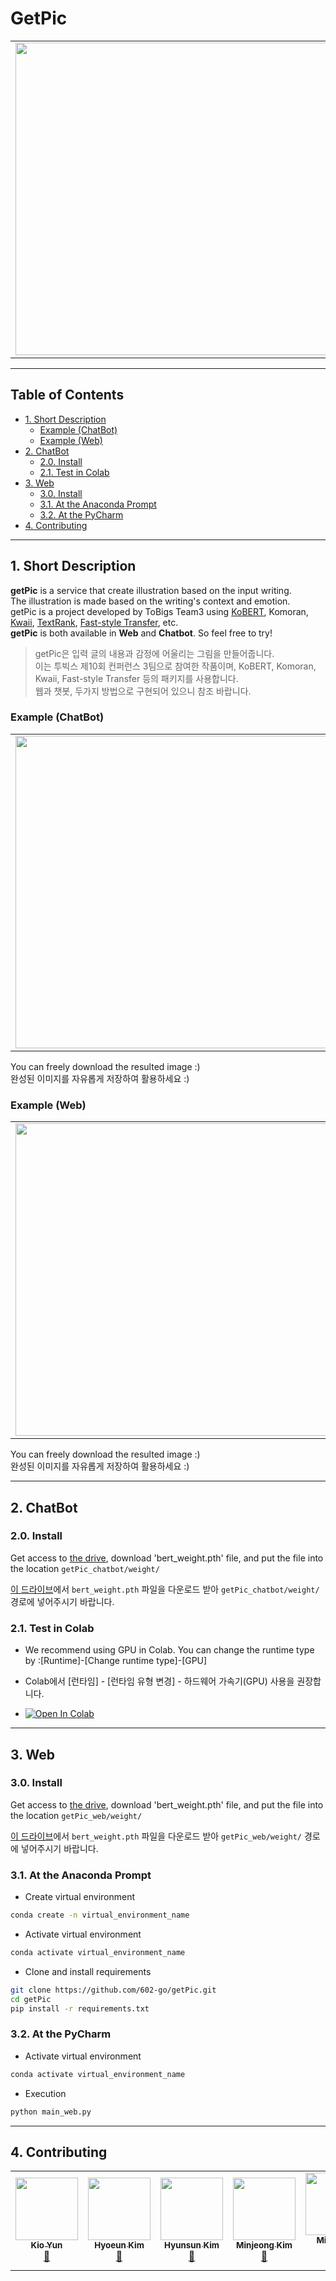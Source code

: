 # GetPic

<table>
  <tr>
    <td align="center"><img src="https://user-images.githubusercontent.com/68496320/94986893-60fb0500-059d-11eb-9a4f-7d7612ef79a2.png" width="500px;" alt=""/></a></td>
  </tr>
</table>

---

## Table of Contents
- [1. Short Description](#1-short-description)
  - [Example (ChatBot)](#example-chatbot)
  - [Example (Web)](#example-web)
- [2. ChatBot](#2-chatbot)
  - [2.0. Install](#20-install)
  - [2.1. Test in Colab](#21-test-in-colab)
- [3. Web](#3-web)
  - [3.0. Install](#30-install)
  - [3.1. At the Anaconda Prompt](#31-at-the-anaconda-prompt)
  - [3.2. At the PyCharm](#32-at-the-pycharm)
- [4. Contributing](#4-contributing)
  

---

## 1. Short Description

**getPic** is a service that create illustration based on the input writing.
<br/>
The illustration is made based on the writing's context and emotion.
<br/>
getPic is a project developed by ToBigs Team3 using [KoBERT](https://github.com/SKTBrain/KoBERT/blob/master/README.md), Komoran, [Kwaii](https://github.com/kakao/khaiii.git), [TextRank](https://github.com/lovit/textrank/tree/master/textrank), [Fast-style Transfer](https://hoya012.github.io/blog/Fast-Style-Transfer-Tutorial/), etc.
<br/>
**getPic** is both available in **Web** and **Chatbot**.
So feel free to try!

>getPic은 입력 글의 내용과 감정에 어울리는 그림을 만들어줍니다.<br/>
이는 투빅스 제10회 컨퍼런스 3팀으로 참여한 작품이며, KoBERT, Komoran, Kwaii, Fast-style Transfer 등의 패키지를 사용합니다.<br/>
웹과 챗봇, 두가지 방법으로 구현되어 있으니 참조 바랍니다.


### Example (ChatBot)

<table>
  <tr>
    <td align="center"><img src="https://user-images.githubusercontent.com/68496320/94987601-6f97eb00-05a2-11eb-9116-c2c3b378ea41.jpg" width="500px;" alt=""/></a></td>
      <td align="center"><img src="https://user-images.githubusercontent.com/68496320/94987604-71fa4500-05a2-11eb-9aea-8651b377dd93.jpg" width="500px;" alt=""/></a></td>
  </tr>
</table>

You can freely download the resulted image :) <br/>
완성된 이미지를 자유롭게 저장하여 활용하세요 :)

### Example (Web)

<table>
  <tr>
    <td align="center"><img src="https://user-images.githubusercontent.com/68496320/94986606-08c30380-059b-11eb-8b4b-6800f304aba2.png" width="500px;" alt=""/></a></td>
      <td align="center"><img src="https://user-images.githubusercontent.com/68496320/94986607-09f43080-059b-11eb-97af-aefc53af45bd.png" width="500px;" alt=""/></a></td>
  </tr>
</table>

You can freely download the resulted image :) <br/>
완성된 이미지를 자유롭게 저장하여 활용하세요 :)

---

  
## 2. ChatBot

### 2.0. Install

Get access to [the drive](https://drive.google.com/drive/u/1/folders/1qkN8eAyB-1318YG-4d-BpyslDmhI23dI), download 'bert_weight.pth' file, and put the file into the location `getPic_chatbot/weight/`

[이 드라이브](https://drive.google.com/drive/u/1/folders/1qkN8eAyB-1318YG-4d-BpyslDmhI23dI)에서 `bert_weight.pth` 파일을 다운로드 받아 `getPic_chatbot/weight/` 경로에 넣어주시기 바랍니다.

### 2.1. Test in Colab
- We recommend using GPU in Colab. You can change the runtime type by :[Runtime]-[Change runtime type]-[GPU] 

- Colab에서 [런타임] - [런타임 유형 변경] - 하드웨어 가속기(GPU) 사용을 권장합니다.

- [![Open In Colab](https://colab.research.google.com/assets/colab-badge.svg)](https://colab.research.google.com/github/SKTBrain/KoBERT/blob/master/scripts/NSMC/naver_review_classifications_pytorch_kobert.ipynb)

---

## 3. Web

### 3.0. Install

Get access to [the drive](https://drive.google.com/drive/u/1/folders/1qkN8eAyB-1318YG-4d-BpyslDmhI23dI), download 'bert_weight.pth' file, and put the file into the location `getPic_web/weight/`

[이 드라이브](https://drive.google.com/drive/u/1/folders/1qkN8eAyB-1318YG-4d-BpyslDmhI23dI)에서 `bert_weight.pth` 파일을 다운로드 받아 `getPic_web/weight/` 경로에 넣어주시기 바랍니다.

### 3.1. At the Anaconda Prompt
- Create virtual environment
```sh
conda create -n virtual_environment_name
```
- Activate virtual environment
```sh
conda activate virtual_environment_name
```
- Clone and install requirements
```sh
git clone https://github.com/602-go/getPic.git
cd getPic
pip install -r requirements.txt
```

### 3.2. At the PyCharm
- Activate virtual environment
```python
conda activate virtual_environment_name
```
- Execution
```python
python main_web.py
```
---

## 4. Contributing

<table>
  <tr>
    <td align="center"><a href="https://github.com/yunkio"><img src="https://user-images.githubusercontent.com/48192546/94985703-c4803500-0593-11eb-8912-341bf38e9fa4.jpg" width="100px;" alt=""/><br /><sub><b>Kio Yun</b></sub> </a><br /><a href="" title="Email: yko22222@gmail.com ">📧</a></td>
      <td align="center"><a href="https://github.com/hyo-eun-kim"><img src="https://user-images.githubusercontent.com/48192546/94985814-a961f500-0594-11eb-81e0-ca1b0985adcf.jpg" width="100px;" alt=""/><br /><sub><b>Hyoeun Kim</b></sub></a><br /><a href="" title="Email: heun7410@gmail.com ">📧</a></td>
      <td align="center"><a href="https://github.com/KimHyunsun"><img src="https://user-images.githubusercontent.com/48192546/94985822-b0890300-0594-11eb-93a6-0d7965ea55dc.jpg" width="100px;" alt=""/><br /><sub><b>Hyunsun Kim</b></sub></a><br /><a href="" title="Email: hyunsun.kim0211@gmail.com ">📧</a></td>
    <td align="center"><a href="https://github.com/kmmnjng528"><img src="https://user-images.githubusercontent.com/48192546/94985889-28572d80-0595-11eb-98df-301edd4b764d.jpg" width="100px;" alt=""/><br /><sub><b>Minjeong Kim</b></sub></a><br /><a href="" title="Email: alswjd7950@naver.com ">📧 </a></td>
    <td align="center"><a href="https://github.com/gyeong707"><img src="https://user-images.githubusercontent.com/48192546/94985892-2db47800-0595-11eb-80dd-1f053acc0fc9.jpg" width="100px;" alt=""/><br /><sub><b>Migyeong Kang</b></sub></a><br /><a href="" title="Email: kang9260@naver.com ">📧 </a></td>
    <td align="center"><a href="https://github.com/602-go"><img src="https://user-images.githubusercontent.com/48192546/94985894-3016d200-0595-11eb-9159-5db2eb4de0c5.jpg" width="100px;" alt=""/><br /><sub><b>Yookyung Kho</b></sub></a><br /><a href="" title="Email: ygkoh602@gmail.com ">📧 </a></td>
  </tr>
</table>
